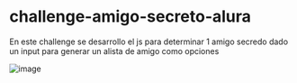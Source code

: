 # challenge-amigo-secreto-alura
En este challenge se desarrollo el js para determinar 1 amigo secredo dado un input para generar un alista de amigo como opciones

![image](https://github.com/user-attachments/assets/8e05900a-119b-41b3-8a03-8417ea647fe1)
